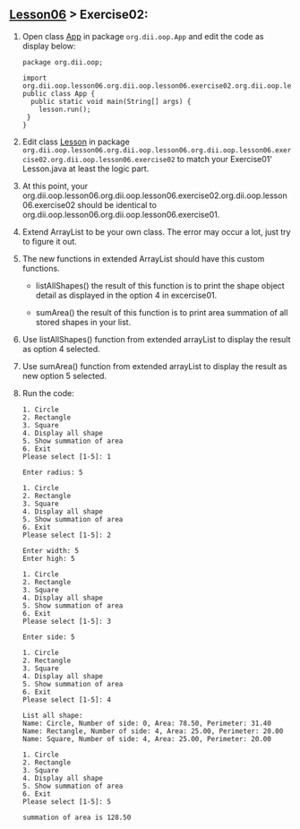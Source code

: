 ## [Lesson06](index.md) > Exercise02:

1. Open class [App](app/src/main/java/org/dii/oop/lesson06/exercise01/App.java) in package `org.dii.oop.App` and edit the code as display below: 
   ```
   package org.dii.oop;

   import org.dii.oop.lesson06.org.dii.oop.lesson06.exercise02.org.dii.oop.lesson06.exercise02.Lesson;
   public class App {
     public static void main(String[] args) {
       lesson.run();
    }
   }
   ```

2. Edit class [Lesson](app/src/main/java/org/dii/oop/lesson06/exercise02/Lesson.java) in package `org.dii.oop.lesson06.org.dii.oop.lesson06.org.dii.oop.lesson06.exercise02.org.dii.oop.lesson06.exercise02` to match your Exercise01' Lesson.java at least the logic part.

3. At this point, your org.dii.oop.lesson06.org.dii.oop.lesson06.exercise02.org.dii.oop.lesson06.exercise02 should be identical to org.dii.oop.lesson06.org.dii.oop.lesson06.exercise01.

4. Extend ArrayList to be your own class. The error may occur a lot, just try to figure it out.

5. The new functions in extended ArrayList should have this custom functions.

    - listAllShapes() 
        the result of this function is to print the shape object detail as displayed in the option 4 in excercise01.

    - sumArea() 
        the result of this function is to print area summation of all stored shapes in your list.

6. Use listAllShapes() function from extended arrayList to display the result as option 4 selected.

7. Use sumArea() function from extended arrayList to display the result as new option 5 selected.

7. Run the code:
   ```
   1. Circle
   2. Rectangle
   3. Square
   4. Display all shape
   5. Show summation of area
   6. Exit
   Please select [1-5]: 1
   
   Enter radius: 5
   
   1. Circle
   2. Rectangle
   3. Square
   4. Display all shape
   5. Show summation of area
   6. Exit
   Please select [1-5]: 2
   
   Enter width: 5
   Enter high: 5
   
   1. Circle
   2. Rectangle
   3. Square
   4. Display all shape
   5. Show summation of area
   6. Exit
   Please select [1-5]: 3
   
   Enter side: 5
   
   1. Circle
   2. Rectangle
   3. Square
   4. Display all shape
   5. Show summation of area
   6. Exit
   Please select [1-5]: 4
   
   List all shape:
   Name: Circle, Number of side: 0, Area: 78.50, Perimeter: 31.40
   Name: Rectangle, Number of side: 4, Area: 25.00, Perimeter: 20.00
   Name: Square, Number of side: 4, Area: 25.00, Perimeter: 20.00

   1. Circle
   2. Rectangle
   3. Square
   4. Display all shape
   5. Show summation of area
   6. Exit
   Please select [1-5]: 5
   
   summation of area is 128.50
   
   ```
   
